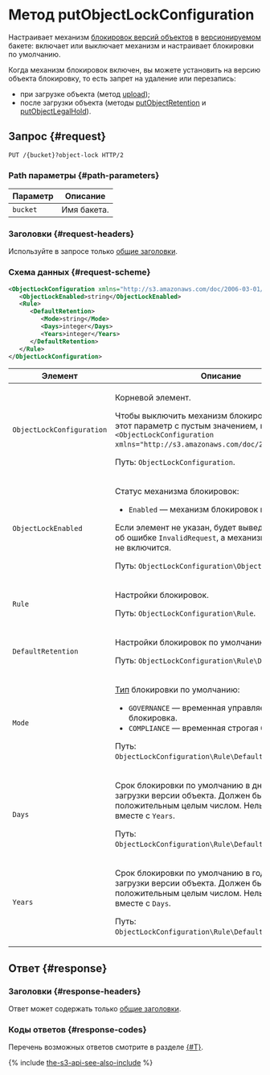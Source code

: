 # Метод putObjectLockConfiguration

Настраивает механизм [блокировок версий объектов](../../../concepts/object-lock.md) в [версионируемом](../../../concepts/versioning.md) бакете: включает или выключает механизм и настраивает блокировки по умолчанию.

Когда механизм блокировок включен, вы можете установить на версию объекта блокировку, то есть запрет на удаление или перезапись:

* при загрузке объекта (метод [upload](../object/upload.md));
* после загрузки объекта (методы [putObjectRetention](../object/putobjectretention.md) и [putObjectLegalHold](../object/putobjectlegalhold.md)).

## Запрос {#request}

```
PUT /{bucket}?object-lock HTTP/2
```

### Path параметры {#path-parameters}

Параметр | Описание
----- | -----
`bucket` | Имя бакета.


### Заголовки {#request-headers}
Используйте в запросе только [общие заголовки](../common-request-headers.md).


### Схема данных {#request-scheme}

```xml
<ObjectLockConfiguration xmlns="http://s3.amazonaws.com/doc/2006-03-01/">
   <ObjectLockEnabled>string</ObjectLockEnabled>
   <Rule>
      <DefaultRetention>
         <Mode>string</Mode>
         <Days>integer</Days>
         <Years>integer</Years>
      </DefaultRetention>
   </Rule>
</ObjectLockConfiguration>
```

Элемент | Описание
----- | -----
`ObjectLockConfiguration` | <p>Корневой элемент.</p><p>Чтобы выключить механизм блокировок, передайте этот параметр с пустым значением, например `<ObjectLockConfiguration xmlns="http://s3.amazonaws.com/doc/2006-03-01/" />`.</p><p>Путь: `ObjectLockConfiguration`.</p>
`ObjectLockEnabled` | <p>Статус механизма блокировок:</p><ul><li>`Enabled` — механизм блокировок включен.</li></ul><p>Если элемент не указан, будет выведено сообщение об ошибке `InvalidRequest`, а механизм блокировок не включится.</p><p>Путь: `ObjectLockConfiguration\ObjectLockEnabled`.</p>
`Rule` | <p>Настройки блокировок.</p><p>Путь: `ObjectLockConfiguration\Rule`.</p>
`DefaultRetention` | <p>Настройки блокировок по умолчанию.</p><p>Путь: `ObjectLockConfiguration\Rule\DefaultRetention`.</p>
`Mode` | <p>[Тип](../../../concepts/object-lock.md#types) блокировки по умолчанию:</p><ul><li>`GOVERNANCE` — временная управляемая блокировка.</li><li>`COMPLIANCE` — временная строгая блокировка.</li></ul><p>Путь: `ObjectLockConfiguration\Rule\DefaultRetention\Mode`.</p>
`Days` | <p>Срок блокировки по умолчанию в днях от момента загрузки версии объекта. Должен быть положительным целым числом. Нельзя указывать вместе с `Years`.</p><p>Путь: `ObjectLockConfiguration\Rule\DefaultRetention\Days`.</p>
`Years` | <p>Срок блокировки по умолчанию в годах от момента загрузки версии объекта. Должен быть положительным целым числом. Нельзя указывать вместе с `Days`.</p><p>Путь: `ObjectLockConfiguration\Rule\DefaultRetention\Years`.</p>

## Ответ {#response}

### Заголовки {#response-headers}

Ответ может содержать только [общие заголовки](../common-response-headers.md).

### Коды ответов {#response-codes}

Перечень возможных ответов смотрите в разделе [{#T}](../response-codes.md).

{% include [the-s3-api-see-also-include](../../../../_includes/storage/the-s3-api-see-also-include.md) %}